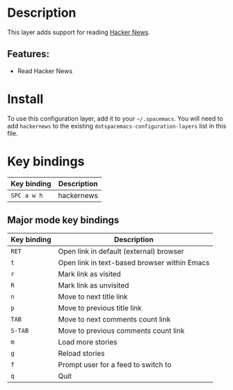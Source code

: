 # Description

This layer adds support for reading [Hacker
News](https://news.ycombinator.com/).

## Features:

-   Read Hacker News

# Install

To use this configuration layer, add it to your `~/.spacemacs`. You will
need to add `hackernews` to the existing
`dotspacemacs-configuration-layers` list in this file.

# Key bindings

| Key binding | Description |
|-------------|-------------|
| `SPC a w h` | hackernews  |

## Major mode key bindings

| Key binding | Description                                  |
|-------------|----------------------------------------------|
| `RET`       | Open link in default (external) browser      |
| `t`         | Open link in text-based browser within Emacs |
| `r`         | Mark link as visited                         |
| `R`         | Mark link as unvisited                       |
| `n`         | Move to next title link                      |
| `p`         | Move to previous title link                  |
| `TAB`       | Move to next comments count link             |
| `S-TAB`     | Move to previous comments count link         |
| `m`         | Load more stories                            |
| `g`         | Reload stories                               |
| `f`         | Prompt user for a feed to switch to          |
| `q`         | Quit                                         |
